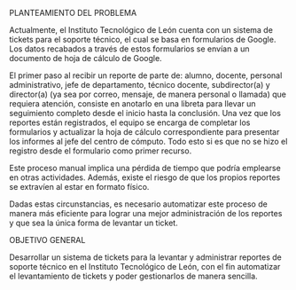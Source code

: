 PLANTEAMIENTO DEL PROBLEMA

Actualmente, el Instituto Tecnológico de León cuenta con un sistema de tickets para el soporte técnico, el cual se basa en formularios de Google. Los datos recabados a través de estos formularios se envían a un documento de hoja de cálculo de Google.

El primer paso al recibir un reporte de parte de: alumno, docente, personal administrativo, jefe de departamento, técnico docente, subdirector(a) y director(a) (ya sea por correo, mensaje, de manera personal o llamada) que requiera atención, consiste en anotarlo en una libreta para llevar un seguimiento completo desde el inicio hasta la conclusión. Una vez que los reportes están registrados, el equipo se encarga de completar los formularios y actualizar la hoja de cálculo correspondiente para presentar los informes al jefe del centro de cómputo. Todo esto si es que no se hizo el registro desde el formulario como primer recurso.

Este proceso manual implica una pérdida de tiempo que podría emplearse en otras actividades. Además, existe el riesgo de que los propios reportes se extravíen al estar en formato físico.

Dadas estas circunstancias, es necesario automatizar este proceso de manera más eficiente para lograr una mejor administración de los reportes y que sea la única forma de levantar un ticket.

OBJETIVO GENERAL

Desarrollar un sistema de tickets para la levantar y administrar reportes de soporte técnico en el Instituto Tecnológico de León, con el fin automatizar el levantamiento de tickets y poder gestionarlos de manera sencilla.
